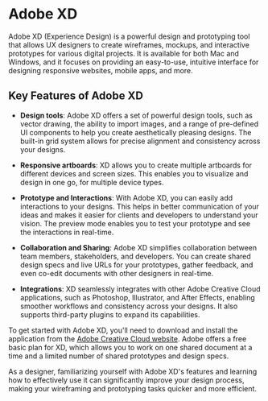 # Adobe XD

Adobe XD (Experience Design) is a powerful design and prototyping tool that allows UX designers to create wireframes, mockups, and interactive prototypes for various digital projects. It is available for both Mac and Windows, and it focuses on providing an easy-to-use, intuitive interface for designing responsive websites, mobile apps, and more.

## Key Features of Adobe XD

- **Design tools**: Adobe XD offers a set of powerful design tools, such as vector drawing, the ability to import images, and a range of pre-defined UI components to help you create aesthetically pleasing designs. The built-in grid system allows for precise alignment and consistency across your designs.

- **Responsive artboards**: XD allows you to create multiple artboards for different devices and screen sizes. This enables you to visualize and design in one go, for multiple device types.

- **Prototype and Interactions**: With Adobe XD, you can easily add interactions to your designs. This helps in better communication of your ideas and makes it easier for clients and developers to understand your vision. The preview mode enables you to test your prototype and see the interactions in real-time.

- **Collaboration and Sharing**: Adobe XD simplifies collaboration between team members, stakeholders, and developers. You can create shared design specs and live URLs for your prototypes, gather feedback, and even co-edit documents with other designers in real-time.

- **Integrations**: XD seamlessly integrates with other Adobe Creative Cloud applications, such as Photoshop, Illustrator, and After Effects, enabling smoother workflows and consistency across your designs. It also supports third-party plugins to expand its capabilities.

To get started with Adobe XD, you'll need to download and install the application from the [Adobe Creative Cloud website](https://www.adobe.com/products/xd.html). Adobe offers a free basic plan for XD, which allows you to work on one shared document at a time and a limited number of shared prototypes and design specs.

As a designer, familiarizing yourself with Adobe XD's features and learning how to effectively use it can significantly improve your design process, making your wireframing and prototyping tasks quicker and more efficient.
